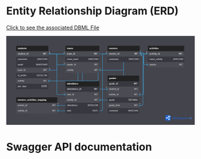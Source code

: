 # Entity Relationship Diagram (ERD)
[Click to see the associated DBML File](docs/db/erd.dbml)
<!-- <iframe width="560" height="315" src='https://dbdiagram.io/embed/64abdc5d02bd1c4a5ecb6d77'></iframe>  -->
[![Click me](docs/db/ERD_DbDiagram.png)](https://dbdiagram.io/d/64abdc5d02bd1c4a5ecb6d77)

# Swagger API documentation
